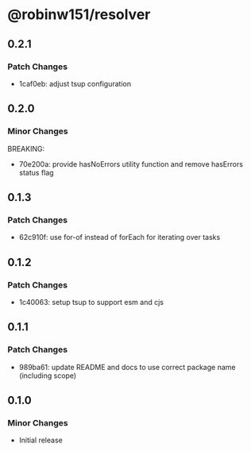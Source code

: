 # @robinw151/resolver

## 0.2.1

### Patch Changes

- 1caf0eb: adjust tsup configuration

## 0.2.0

### Minor Changes

BREAKING:

- 70e200a: provide hasNoErrors utility function and remove hasErrors status flag

## 0.1.3

### Patch Changes

- 62c910f: use for-of instead of forEach for iterating over tasks

## 0.1.2

### Patch Changes

- 1c40063: setup tsup to support esm and cjs

## 0.1.1

### Patch Changes

- 989ba61: update README and docs to use correct package name (including scope)

## 0.1.0

### Minor Changes

- Initial release
